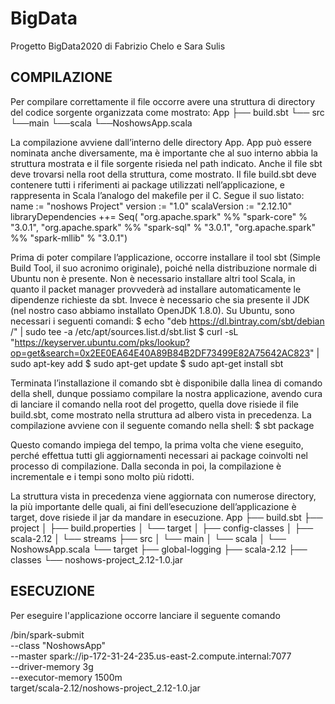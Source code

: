 # BigData
Progetto BigData2020 di Fabrizio Chelo e Sara Sulis

COMPILAZIONE
------------

Per compilare correttamente il file occorre avere una struttura di directory del codice sorgente organizzata come mostrato:
App
├── build.sbt
└── src
    └──main
        └──scala
            └──NoshowsApp.scala

La compilazione avviene dall’interno delle directory App.
App può essere nominata anche diversamente, ma è importante che al suo interno abbia la struttura mostrata e il file sorgente risieda nel path indicato.
Anche il file sbt deve trovarsi nella root della struttura, come mostrato.
Il file build.sbt deve contenere tutti i riferimenti ai package utilizzati nell’applicazione, e rappresenta in Scala l’analogo del makefile per il C.
Segue il suo listato:
name := "noshows Project"
version := "1.0"
scalaVersion := "2.12.10"
libraryDependencies ++= Seq(
        "org.apache.spark" %% "spark-core" % "3.0.1",
        "org.apache.spark" %% "spark-sql" % "3.0.1",
        "org.apache.spark" %% "spark-mllib" % "3.0.1")

Prima di poter compilare l’applicazione, occorre installare il tool sbt (Simple Build Tool, il suo acronimo originale), poiché nella distribuzione normale di Ubuntu non è presente.
Non è necessario installare altri tool Scala, in quanto il packet manager provvederà ad installare automaticamente le dipendenze richieste da sbt. Invece è necessario che sia presente il JDK (nel nostro caso abbiamo installato OpenJDK 1.8.0).
Su Ubuntu, sono necessari i seguenti comandi:
$ echo "deb https://dl.bintray.com/sbt/debian /" | sudo tee -a /etc/apt/sources.list.d/sbt.list
$ curl -sL "https://keyserver.ubuntu.com/pks/lookup?op=get&search=0x2EE0EA64E40A89B84B2DF73499E82A75642AC823" | sudo apt-key add
$ sudo apt-get update
$ sudo apt-get install sbt

Terminata l’installazione il comando sbt è disponibile dalla linea di comando della shell, dunque possiamo compilare la nostra applicazione, avendo cura di lanciare il comando nella root del progetto, quella dove risiede il file build.sbt, come mostrato nella struttura ad albero vista in precedenza.
La compilazione avviene con il seguente comando nella shell:
$ sbt package

Questo comando impiega del tempo, la prima volta che viene eseguito, perché effettua tutti gli aggiornamenti necessari ai package coinvolti nel processo di compilazione.
Dalla seconda in poi, la compilazione è incrementale e i tempi sono molto più ridotti.

La struttura vista in precedenza viene aggiornata con numerose directory, la più importante delle quali, ai fini dell’esecuzione dell’applicazione è target, dove risiede il jar da mandare in esecuzione.
App
├── build.sbt
├── project
│   ├── build.properties
│   └── target
│       ├── config-classes
│       ├── scala-2.12
│       └── streams
├── src
│   └── main
│      └── scala
│	        └── NoshowsApp.scala
└── target
    ├── global-logging
    ├── scala-2.12
                ├── classes
                └── noshows-project_2.12-1.0.jar
                
              
ESECUZIONE
-----------
Per eseguire l'applicazione occorre lanciare il seguente comando

<spark dir>/bin/spark-submit \
  --class "NoshowsApp" \
  --master spark://ip-172-31-24-235.us-east-2.compute.internal:7077 \
  --driver-memory 3g \
  --executor-memory 1500m \
 target/scala-2.12/noshows-project_2.12-1.0.jar
 
